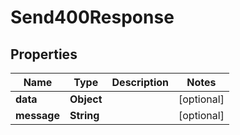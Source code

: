 

# Send400Response


## Properties

| Name | Type | Description | Notes |
|------------ | ------------- | ------------- | -------------|
|**data** | **Object** |  |  [optional] |
|**message** | **String** |  |  [optional] |



